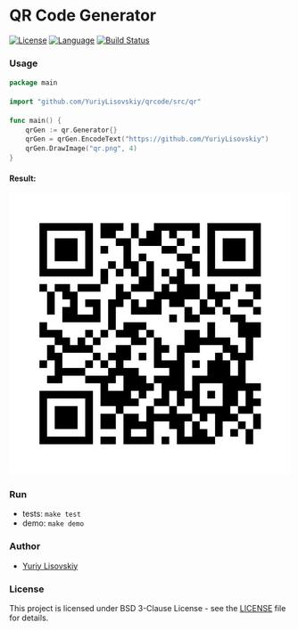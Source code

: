 # QR Code Generator
[![License](https://img.shields.io/badge/BSD-3--Clause-orange.svg)](LICENSE)
[![Language](https://img.shields.io/badge/Go-1.10-blue.svg)](https://golang.org/)
[![Build Status](https://travis-ci.org/YuriyLisovskiy/qrcode.svg?branch=master)](https://travis-ci.org/YuriyLisovskiy/qrcode)
### Usage
```go
package main

import "github.com/YuriyLisovskiy/qrcode/src/qr"

func main() {
	qrGen := qr.Generator{}
	qrGen = qrGen.EncodeText("https://github.com/YuriyLisovskiy")
	qrGen.DrawImage("qr.png", 4)
}
```
#### Result:
![sample image|512x512](sample/qr.png)
### Run
* tests: `make test`
* demo: `make demo`
### Author
* [Yuriy Lisovskiy](https://github.com/YuriyLisovskiy)
### License
This project is licensed under BSD 3-Clause License - see the [LICENSE](LICENSE) file for details.